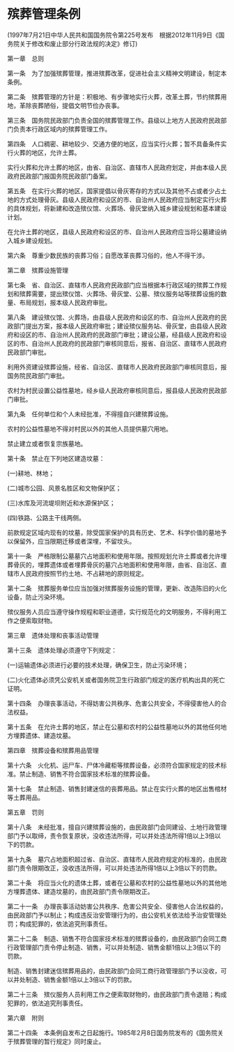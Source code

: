 # 殡葬管理条例

(1997年7月21日中华人民共和国国务院令第225号发布　根据2012年11月9日《国务院关于修改和废止部分行政法规的决定》修订)

第一章　总则

第一条　为了加强殡葬管理，推进殡葬改革，促进社会主义精神文明建设，制定本条例。

第二条　殡葬管理的方针是：积极地、有步骤地实行火葬，改革土葬，节约殡葬用地，革除丧葬陋俗，提倡文明节俭办丧事。

第三条　国务院民政部门负责全国的殡葬管理工作。县级以上地方人民政府民政部门负责本行政区域内的殡葬管理工作。

第四条　人口稠密、耕地较少、交通方便的地区，应当实行火葬；暂不具备条件实行火葬的地区，允许土葬。

实行火葬和允许土葬的地区，由省、自治区、直辖市人民政府划定，并由本级人民政府民政部门报国务院民政部门备案。

第五条　在实行火葬的地区，国家提倡以骨灰寄存的方式以及其他不占或者少占土地的方式处理骨灰。县级人民政府和设区的市、自治州人民政府应当制定实行火葬的具体规划，将新建和改造殡仪馆、火葬场、骨灰堂纳入城乡建设规划和基本建设计划。

在允许土葬的地区，县级人民政府和设区的市、自治州人民政府应当将公墓建设纳入城乡建设规划。

第六条　尊重少数民族的丧葬习俗；自愿改革丧葬习俗的，他人不得干涉。

第二章　殡葬设施管理

第七条　省、自治区、直辖市人民政府民政部门应当根据本行政区域的殡葬工作规划和殡葬需要，提出殡仪馆、火葬场、骨灰堂、公墓、殡仪服务站等殡葬设施的数量、布局规划，报本级人民政府审批。

第八条　建设殡仪馆、火葬场，由县级人民政府和设区的市、自治州人民政府的民政部门提出方案，报本级人民政府审批；建设殡仪服务站、骨灰堂，由县级人民政府和设区的市、自治州人民政府的民政部门审批；建设公墓，经县级人民政府和设区的市、自治州人民政府的民政部门审核同意后，报省、自治区、直辖市人民政府民政部门审批。

利用外资建设殡葬设施，经省、自治区、直辖市人民政府民政部门审核同意后，报国务院民政部门审批。

农村为村民设置公益性墓地，经乡级人民政府审核同意后，报县级人民政府民政部门审批。

第九条　任何单位和个人未经批准，不得擅自兴建殡葬设施。

农村的公益性墓地不得对村民以外的其他人员提供墓穴用地。

禁止建立或者恢复宗族墓地。

第十条　禁止在下列地区建造坟墓：

(一)耕地、林地；

(二)城市公园、风景名胜区和文物保护区；

(三)水库及河流堤坝附近和水源保护区；

(四)铁路、公路主干线两侧。

前款规定区域内现有的坟墓，除受国家保护的具有历史、艺术、科学价值的墓地予以保留外，应当限期迁移或者深埋，不留坟头。

第十一条　严格限制公墓墓穴占地面积和使用年限。按照规划允许土葬或者允许埋葬骨灰的，埋葬遗体或者埋葬骨灰的墓穴占地面积和使用年限，由省、自治区、直辖市人民政府按照节约土地、不占耕地的原则规定。

第十二条　殡葬服务单位应当加强对殡葬服务设施的管理，更新、改造陈旧的火化设备，防止污染环境。

殡仪服务人员应当遵守操作规程和职业道德，实行规范化的文明服务，不得利用工作之便索取财物。

第三章　遗体处理和丧事活动管理

第十三条　遗体处理必须遵守下列规定：

(一)运输遗体必须进行必要的技术处理，确保卫生，防止污染环境；

(二)火化遗体必须凭公安机关或者国务院卫生行政部门规定的医疗机构出具的死亡证明。

第十四条　办理丧事活动，不得妨害公共秩序、危害公共安全，不得侵害他人的合法权益。

第十五条　在允许土葬的地区，禁止在公墓和农村的公益性墓地以外的其他任何地方埋葬遗体、建造坟墓。

第四章　殡葬设备和殡葬用品管理

第十六条　火化机、运尸车、尸体冷藏柜等殡葬设备，必须符合国家规定的技术标准。禁止制造、销售不符合国家技术标准的殡葬设备。

第十七条　禁止制造、销售封建迷信的丧葬用品。禁止在实行火葬的地区出售棺材等土葬用品。

第五章　罚则

第十八条　未经批准，擅自兴建殡葬设施的，由民政部门会同建设、土地行政管理部门予以取缔，责令恢复原状，没收违法所得，可以并处违法所得1倍以上3倍以下的罚款。

第十九条　墓穴占地面积超过省、自治区、直辖市人民政府规定的标准的，由民政部门责令限期改正，没收违法所得，可以并处违法所得1倍以上3倍以下的罚款。

第二十条　将应当火化的遗体土葬，或者在公墓和农村的公益性墓地以外的其他地方埋葬遗体、建造坟墓的，由民政部门责令限期改正。

第二十一条　办理丧事活动妨害公共秩序、危害公共安全、侵害他人合法权益的，由民政部门予以制止；构成违反治安管理行为的，由公安机关依法给予治安管理处罚；构成犯罪的，依法追究刑事责任。

第二十二条　制造、销售不符合国家技术标准的殡葬设备的，由民政部门会同工商行政管理部门责令停止制造、销售，可以并处制造、销售金额1倍以上3倍以下的罚款。

制造、销售封建迷信殡葬用品的，由民政部门会同工商行政管理部门予以没收，可以并处制造、销售金额1倍以上3倍以下的罚款。

第二十三条　殡仪服务人员利用工作之便索取财物的，由民政部门责令退赔；构成犯罪的，依法追究刑事责任。

第六章　附则

第二十四条　本条例自发布之日起施行。1985年2月8日国务院发布的《国务院关于殡葬管理的暂行规定》同时废止。